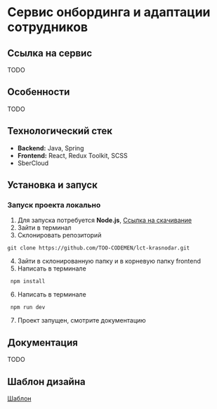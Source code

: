 # Сервис онбординга и адаптации сотрудников

## Ссылка на сервис
TODO

## Особенности
TODO

## Технологический стек
- __Backend:__ Java, Spring
- __Frontend:__ React, Redux Toolkit, SCSS
- SberCloud

## Установка и запуск

### Запуск проекта локально
1. Для запуска потребуется __Node.js__, [Ссылка на скачивание](https://nodejs.org/en)
2. Зайти в терминал
3. Склонировать репозиторий
```shell 
git clone https://github.com/TOO-CODEMEN/lct-krasnodar.git
```
4. Зайти в склонированную папку и в корневую папку frontend
5. Написать в терминале
```shell
 npm install
```
6. Написать в терминале
```shell
 npm run dev
```
7. Проект запущен, смотрите документацию

## Документация
TODO

## Шаблон дизайна
[Шаблон](TODO)
